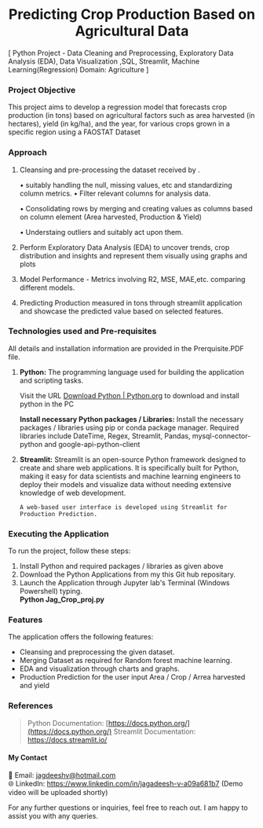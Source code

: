<h1 align="center">
Predicting Crop Production Based on Agricultural Data
</h1>
[ Python Project - Data Cleaning and Preprocessing, Exploratory Data Analysis (EDA), Data Visualization ,SQL, Streamlit, Machine Learning(Regression) Domain: Agriculture ]

### Project Objective
This project aims to develop a regression model that forecasts crop production (in tons) based on agricultural factors such as area harvested (in hectares), yield (in kg/ha), and the year, for various crops grown in a specific region using a FAOSTAT Dataset

### Approach
  1.	Cleansing  and pre-processing the dataset received by .

    	• suitably handling the null, missing values, etc and standardizing column metrics.
    	• Filter relevant columns for analysis data.
    	
    	• Consolidating rows by merging and creating values as columns based on column element (Area harvested, Production & Yield)
    	
    	• Understaing outliers and suitably act upon them. 
    	
  3. Perform Exploratory Data Analysis (EDA) to uncover trends, crop distribution and insights and represent them visually using graphs and plots
     
  4. Model Performance - Metrics involving R2, MSE, MAE,etc. comparing different models.

  5. Predicting Production measured in tons through streamlit application and showcase the predicted value based on selected features.


### Technologies used and Pre-requisites

All details and installation information are provided in the Prerquisite.PDF file.

1.	**Python:** The programming language used for building the application and scripting tasks.

    Visit the URL  [Download Python | Python.org](https://www.python.org/downloads/)    to download and install python in the PC

    **Install necessary Python packages / Libraries:** Install the necessary packages / libraries using pip or conda package manager. Required libraries include DateTime, Regex, Streamlit, Pandas, mysql-connector-python and google-api-python-client

2.	**Streamlit:** Streamlit is an open-source Python framework designed to create and share web applications. It is specifically built for Python, making it easy for data scientists and machine learning engineers to deploy their models and visualize data without needing extensive knowledge of web development.
	
        A web-based user interface is developed using Streamlit for Production Prediction.

### Executing the Application 

To run the project, follow these steps:

1.	Install Python and required packages / libraries as given above
2.	Download the Python Applications from my this Git hub repositary.
5.	Launch the Application through Jupyter lab's Terminal (Windows Powershell) typing.  
     **Python Jag_Crop_proj.py**

### Features

The application offers the following features:
+	Cleansing and preprocessing the given dataset.
+	Merging Dataset as required for Random forest machine learning.
+	EDA and visualization through charts and graphs.
+	Production Prediction for the user input Area / Crop / Arrea harvested and yield 

### References

> Python Documentation: [https://docs.python.org/](https://docs.python.org/)
> Streamlit Documentation: https://docs.streamlit.io/

#### My Contact
📧 Email: jagdeeshv@hotmail.com  
🌐 LinkedIn: https://www.linkedin.com/in/jagadeesh-v-a09a681b7 (Demo video will be uploaded shortly)

For any further questions or inquiries, feel free to reach out. I am happy to assist you with any queries.


